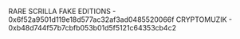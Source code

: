 RARE SCRILLA FAKE EDITIONS - 0x6f52a9501d119e18d577ac32af3ad0485520066f
CRYPTOMUZIK - 0xb48d744f57b7cbfb053b01d5f5121c64353cb4c2